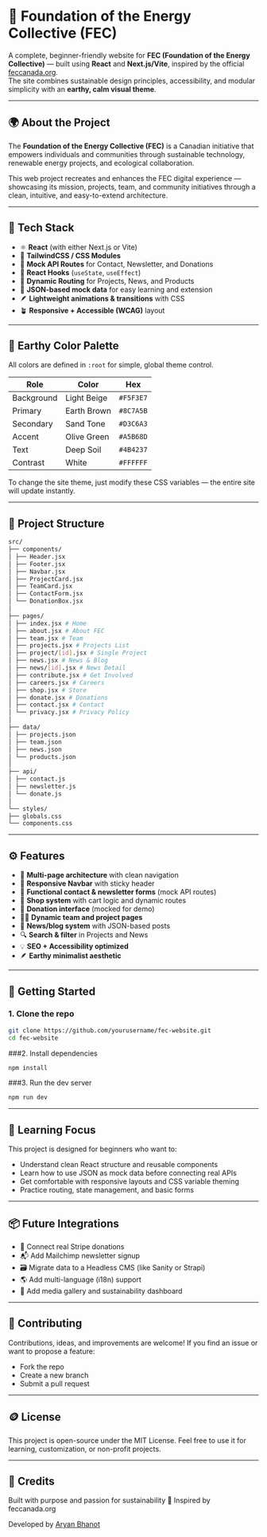 # 🌿 Foundation of the Energy Collective (FEC)

A complete, beginner-friendly website for **FEC (Foundation of the Energy Collective)** — built using **React** and **Next.js/Vite**, inspired by the official [feccanada.org](https://feccanada.org).  
The site combines sustainable design principles, accessibility, and modular simplicity with an **earthy, calm visual theme**.

---

## 🌍 About the Project

The **Foundation of the Energy Collective (FEC)** is a Canadian initiative that empowers individuals and communities through sustainable technology, renewable energy projects, and ecological collaboration.

This web project recreates and enhances the FEC digital experience — showcasing its mission, projects, team, and community initiatives through a clean, intuitive, and easy-to-extend architecture.

---

## 🧱 Tech Stack

- ⚛️ **React** (with either Next.js or Vite)
- 💅 **TailwindCSS / CSS Modules**
- 📡 **Mock API Routes** for Contact, Newsletter, and Donations
- 🧠 **React Hooks** (`useState`, `useEffect`)
- 🔄 **Dynamic Routing** for Projects, News, and Products
- 🧩 **JSON-based mock data** for easy learning and extension
- 🪶 **Lightweight animations & transitions** with CSS
- 🪴 **Responsive + Accessible (WCAG)** layout

---

## 🎨 Earthy Color Palette

All colors are defined in `:root` for simple, global theme control.

| Role | Color | Hex |
|------|--------|-----|
| Background | Light Beige | `#F5F3E7` |
| Primary | Earth Brown | `#8C7A5B` |
| Secondary | Sand Tone | `#D3C6A3` |
| Accent | Olive Green | `#A5B68D` |
| Text | Deep Soil | `#4B4237` |
| Contrast | White | `#FFFFFF` |

To change the site theme, just modify these CSS variables — the entire site will update instantly.

---

## 📂 Project Structure

```sh
src/
├── components/
│ ├── Header.jsx
│ ├── Footer.jsx
│ ├── Navbar.jsx
│ ├── ProjectCard.jsx
│ ├── TeamCard.jsx
│ ├── ContactForm.jsx
│ └── DonationBox.jsx
│
├── pages/
│ ├── index.jsx # Home
│ ├── about.jsx # About FEC
│ ├── team.jsx # Team
│ ├── projects.jsx # Projects List
│ ├── project/[id].jsx # Single Project
│ ├── news.jsx # News & Blog
│ ├── news/[id].jsx # News Detail
│ ├── contribute.jsx # Get Involved
│ ├── careers.jsx # Careers
│ ├── shop.jsx # Store
│ ├── donate.jsx # Donations
│ ├── contact.jsx # Contact
│ └── privacy.jsx # Privacy Policy
│
├── data/
│ ├── projects.json
│ ├── team.json
│ ├── news.json
│ └── products.json
│
├── api/
│ ├── contact.js
│ ├── newsletter.js
│ └── donate.js
│
└── styles/
├── globals.css
└── components.css
```


---

## ⚙️ Features

- 🌱 **Multi-page architecture** with clean navigation  
- 🧭 **Responsive Navbar** with sticky header  
- 💌 **Functional contact & newsletter forms** (mock API routes)  
- 🛒 **Shop system** with cart logic and dynamic routes  
- 💸 **Donation interface** (mocked for demo)  
- 🧑‍🔬 **Dynamic team and project pages**  
- 📰 **News/blog system** with JSON-based posts  
- 🔍 **Search & filter** in Projects and News  
- 💡 **SEO + Accessibility optimized**  
- 🪶 **Earthy minimalist aesthetic**  

---

## 🚀 Getting Started

### 1. Clone the repo
```bash
git clone https://github.com/yourusername/fec-website.git
cd fec-website
```

###2. Install dependencies
```bash
npm install
```

###3. Run the dev server
```bash
npm run dev
```
---
 
## 🧠 Learning Focus
This project is designed for beginners who want to:
- Understand clean React structure and reusable components
- Learn how to use JSON as mock data before connecting real APIs
- Get comfortable with responsive layouts and CSS variable theming
- Practice routing, state management, and basic forms

---

## 📦 Future Integrations
- 🔐 Connect real Stripe donations
- 📬 Add Mailchimp newsletter signup
- 🗃️ Migrate data to a Headless CMS (like Sanity or Strapi)
- 🌎 Add multi-language (i18n) support
- 📸 Add media gallery and sustainability dashboard

---

## 🤝 Contributing
Contributions, ideas, and improvements are welcome!
If you find an issue or want to propose a feature:
- Fork the repo
- Create a new branch
- Submit a pull request

---

## 🪙 License
This project is open-source under the MIT License.
Feel free to use it for learning, customization, or non-profit projects.

---

## 💚 Credits
Built with purpose and passion for sustainability 🌿
Inspired by feccanada.org

Developed by [Aryan Bhanot](https://www.linkedin.com/in/aryan-bhanot-609650245/)
